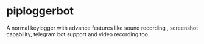# piploggerbot

 A normal keylogger with advance features like sound recording , screenshot capability,
 telegram bot support and video recording too..
